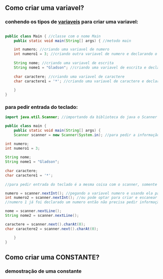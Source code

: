 ## Como criar uma variavel?

### conhendo os tipos de [variaveis](https://github.com/gladsonsimoes/ExerciciosDeExemplo_Java/tree/main/logica_de_programacao/variaveis///) para criar uma variavel:

~~~java

public class Main { //classe com o nome Main 
    public static void main(String[] args) { //metodo main 

    int numero; //criando uma variavel de numero
    int numero1 = 3; //criando outra variavel de numero e declarando o numero 3
  
    String nome; //criando uma variavel de escrita
    String nome1 = "Gladson"; //criando uma variavel de escrita e declarando a palavra Gladson
     
    char caractere; //criando uma variavel de caractere
    char caractere1 = '*'; //criando uma variavel de caractere e declarando o caractere *
     
    }
}
~~~
### para pedir entrada do teclado:
~~~java
import java.util.Scanner; //importando da biblioteca do java o Scanner

public class main {
    public static void main(String[] args) { 
    Scanner scanner = new Scanner(System.in); //para pedir a informação do teclado temos que usar o Scanner!

int numero;
int numero1 = 3; 
  
String nome;
String nome1 = "Gladson";
     
char caractere;
char caractere1 = '*';
      
//para pedir entrada do teclado é a mesma coisa com o scanner, somente o next é diferente dependendo do tipo da variavel!

numero = scanner.nextInt(); //pegando a variavel numero e usando ela para pedir informação do teclado
int numero2 = scanner.nextInt(); //ou pode optar para criar e escanear na mesma linha
//numero 1 já foi declarado um numero então não precisa pedir informação do teclado 

nome = scanner.nextLine();
String nome2 = scanner.nextLine();

caractere = scanner.next().charAt(0);
char caractere2 = scanner.next().charAt(0);

    }
}
~~~


## Como criar uma CONSTANTE?

### demostração de uma constante

